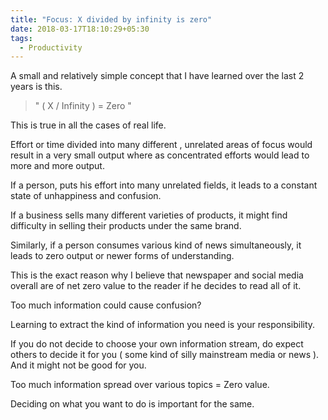 ```yaml
---
title: "Focus: X divided by infinity is zero"
date: 2018-03-17T18:10:29+05:30
tags:
  - Productivity
---
```


A small and relatively simple concept that I have learned over the last 2 years is this.

<blockquote>" ( X / Infinity ) = Zero "</blockquote>
This is true in all the cases of real life.

Effort or time divided into many different , unrelated areas of focus would result in a very small output where as concentrated efforts would lead to more and more output.

If a person, puts his effort into many unrelated fields, it leads to a constant state of unhappiness and confusion.

If a business sells many different varieties of products, it might find difficulty in selling their products under the same brand.

Similarly, if a person consumes various kind of news simultaneously, it leads to zero output or newer forms of understanding.

This is the exact reason why I believe that newspaper and social media overall are of net zero value to the reader if he decides to read all of it.

Too much information could cause confusion?

Learning to extract the kind of information you need is your responsibility.

If you do not decide to choose your own information stream, do expect others to decide it for you ( some kind of silly mainstream media or news ). And it might not be good for you.

Too much information spread over various topics = Zero value.

Deciding on what you want to do is important for the same.
